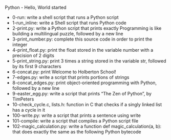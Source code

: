Python - Hello, World started
* 0-run: write a shell script that runs a Python script
* 1-run_inline: write a Shell script that runs Python code
* 2-print.py: write a Python script that prints exactly Programming is like building a multilingual puzzle, followed by a new line
* 3-print_number.py: complete this source code in order to print the integer
* 4-print_float.py: print the float stored in the variable number with a precision of 2 digits
* 5-print_string.py: print 3 times a string stored in the variable str, followed by its first 9 characters
* 6-concat.py: print Welcome to Holberton School!
* 7-edges.py: write a script that prints portions of strings
* 8-concat_edges.py: print object-oriented programming with Python, followed by a new line
* 9-easter_egg.py: write a script that prints “The Zen of Python”, by TimPeters
* 10-check_cycle.c, lists.h: function in C that checks if a singly linked list has a cycle in it
* 100-write.py: write a script that prints a sentence using write
* 101-compile: write a script that compiles a Python script file
* 102-magic_calculation.py: write a function def magic_calculation(a, b): that does exactly the same as the following Python bytecode
